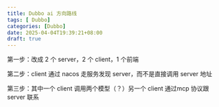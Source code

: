 ```yaml
---
title: Dubbo ai 方向路线
tags: [ Dubbo]
categories: [Dubbo]
date: 2025-04-04T19:39:21+08:00
draft: true
---
```

第一步：改成 2 个 server，2 个 client，1 个前端

第二步：client 通过 nacos 走服务发现 server，而不是直接调用 server 地址

第三步：其中一个 client 调用两个模型（？）另一个 client 通过mcp 协议跟 server 联系